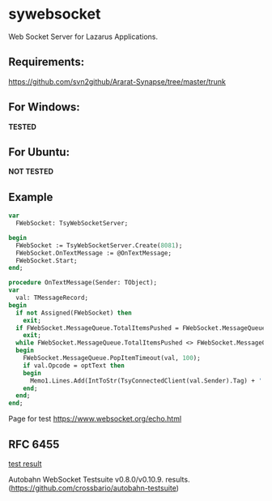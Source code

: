 # sywebsocket
Web Socket Server for Lazarus Applications.

## Requirements:
https://github.com/svn2github/Ararat-Synapse/tree/master/trunk



## For Windows:
**TESTED**

## For Ubuntu:
**NOT TESTED**

## Example
```pascal
var
  FWebSocket: TsyWebSocketServer;  

begin
  FWebSocket := TsyWebSocketServer.Create(8081);
  FWebSocket.OnTextMessage := @OnTextMessage;
  FWebSocket.Start;
end;            

procedure OnTextMessage(Sender: TObject);
var
  val: TMessageRecord;
begin
  if not Assigned(FWebSocket) then
    exit;
  if FWebSocket.MessageQueue.TotalItemsPushed = FWebSocket.MessageQueue.TotalItemsPopped then
    exit;
  while FWebSocket.MessageQueue.TotalItemsPushed <> FWebSocket.MessageQueue.TotalItemsPopped do
  begin
    FWebSocket.MessageQueue.PopItemTimeout(val, 100);
    if val.Opcode = optText then
    begin
      Memo1.Lines.Add(IntToStr(TsyConnectedClient(val.Sender).Tag) + ': ' + val.Message);
    end;
  end;
end;   
```

Page for test https://www.websocket.org/echo.html


## RFC 6455
[test result](http://syware.ru/html_result/)

Autobahn WebSocket Testsuite v0.8.0/v0.10.9. results. (https://github.com/crossbario/autobahn-testsuite)


